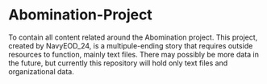 # Abomination-Project
To contain all content related around the Abomination project.
This project, created by NavyEOD_24, is a multipule-ending story that requires outside resources to function, mainly text files.
There may possibly be more data in the future, but currently this repository will hold only text files and organizational data.
